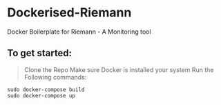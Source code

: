 # Dockerised-Riemann
Docker Boilerplate for Riemann - A Monitoring tool

## To get started:
  > Clone the Repo
  > Make sure Docker is installed your system
  > Run the Following commands:
  ```
  sudo docker-compose build
  sudo docker-compose up
  ```
